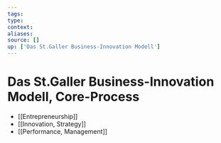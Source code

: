 ```yaml
---
tags:
type:
context:
aliases:
source: []
up: ['Das St.Galler Business-Innovation Modell']
---
```


# Das St.Galler Business-Innovation Modell, Core-Process

- [[Entrepreneurship]]
- [[Innovation, Strategy]]
- [[Performance, Management]]
